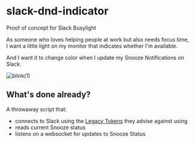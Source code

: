 # slack-dnd-indicator

Proof of concept for Slack Busylight

As someone who loves helping people at work but also needs focus time,  
I want a little light on my monitor that indicates whether I'm available.

And I want it to change color when I update my Snooze Notifications on Slack.

![blink(1)](blink1mk2-gooseneck.jpg)

## What's done already?

A throwaway script that:
- connects to Slack using the [Legacy Tokens][legacy-tokens] they advise against using
- reads current Snooze status
- listens on a websocket for updates to Snooze Status


[legacy-tokens]: https://api.slack.com/custom-integrations/legacy-tokens

